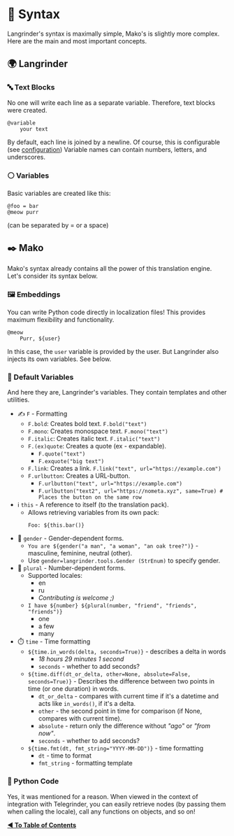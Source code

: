 # 📝 Syntax

Langrinder's syntax is maximally simple, Mako's is slightly more complex.
Here are the main and most important concepts.

## 🌍 Langrinder

### 🔤 Text Blocks

No one will write each line as a separate variable.
Therefore, text blocks were created.

```mako
@variable
    your text
```

By default, each line is joined by a newline.
Of course, this is configurable (see [configuration](./config.md))
Variable names can contain numbers, letters, and underscores.

### ⚪️ Variables

Basic variables are created like this:

```mako
@foo = bar
@meow purr
```

(can be separated by = or a space)

## ✒️ Mako

Mako's syntax already contains all the power of this translation engine.
Let's consider its syntax below.

### 🖼 Embeddings

You can write Python code directly in localization files\!
This provides maximum flexibility and functionality.

```mako
@meow
    Purr, ${user}
```

In this case, the `user` variable is provided by the user.
But Langrinder also injects its own variables. See below.

### 💟 Default Variables

And here they are, Langrinder's variables.
They contain templates and other utilities.

  - ✍️ `F` - Formatting
      - `F.bold`: Creates bold text. `F.bold("text")`
      - `F.mono`: Creates monospace text. `F.mono("text")`
      - `F.italic`: Creates italic text. `F.italic("text")`
      - `F.(ex)quote`: Creates a quote (ex - expandable).
          - `F.quote("text")`
          - `F.exquote("big text")`
      - `F.link`: Creates a link. `F.link("text", url="https://example.com")`
      - `F.urlbutton`: Creates a URL-button.
          - `F.urlbutton("text", url="https://example.com")`
          - `F.urlbutton("text2", url="https://nometa.xyz", same=True) # Places the button on the same row`
  - ℹ️ `this` - A reference to itself (to the translation pack).
      - Allows retrieving variables from its own pack:
        ```mako
        Foo: ${this.bar()}
        ```
  - 👥 `gender` - Gender-dependent forms.
      - `You are ${gender("a man", "a woman", "an oak tree?")}` - masculine, feminine, neutral (other).
      - Use `gender=langrinder.tools.Gender (StrEnum)` to specify gender.
  - 🔢 `plural` - Number-dependent forms.
      - Supported locales:
          - en
          - ru
          - *Contributing is welcome ;)*
      - `I have ${number} ${plural(number, "friend", "friends", "friends")}`
          - one
          - a few
          - many
  - ⏱️ `time` - Time formatting
      - `${time.in_words(delta, seconds=True)}` - describes a delta in words
          - *18 hours 29 minutes 1 second*
          - `seconds` - whether to add seconds?
      - `${time.diff(dt_or_delta, other=None, absolute=False, seconds=True)}` - Describes the difference between two points in time (or one duration) in words.
          - `dt_or_delta` - compares with current time if it's a datetime and acts like `in_words()`, if it's a delta.
          - `other` - the second point in time for comparison (if None, compares with current time).
          - `absolute` - return only the difference without *"ago"* or *"from now"*.
          - `seconds` - whether to add seconds?
      - `${time.fmt(dt, fmt_string="YYYY-MM-DD")}` - time formatting
          - `dt` - time to format
          - `fmt_string` - formatting template

### 🐍 Python Code

Yes, it was mentioned for a reason.
When viewed in the context of integration with Telegrinder,
you can easily retrieve nodes (by passing them when calling the locale),
call any functions on objects, and so on!

**[◀️ To Table of Contents](./index.md)**